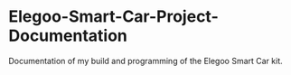 # Elegoo-Smart-Car-Project-Documentation
Documentation of my build and programming of the Elegoo Smart Car kit. 
